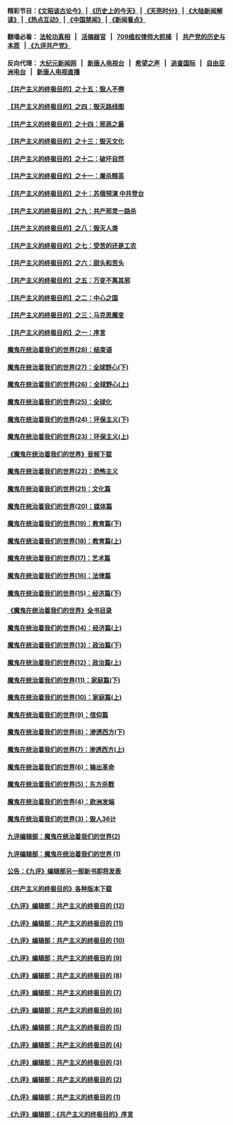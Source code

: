 #### 精彩节目：[《文昭谈古论今》](http://134.209.198.168/wenzhao) | [《历史上的今天》](http://134.209.198.168/today-in-history) | [《天亮时分》](http://134.209.198.168/tianliang) | [《大陆新闻解读》](http://134.209.198.168/ntdtv-comedy) | [《热点互动》](http://134.209.198.168/ntdtv-rdhd)  | [《中国禁闻》](http://134.209.198.168/ntdtv-news) | [《新闻看点》](http://134.209.198.168/news-insight) 

  #### 翻墙必看： [法轮功真相](http://134.209.198.168:10000/videos/truth.html) &nbsp;&nbsp;|&nbsp;&nbsp; [活摘器官](http://134.209.198.168:10000/videos/res/Organs/) &nbsp;&nbsp;|&nbsp;&nbsp; [709维权律师大抓捕](http://134.209.198.168:10000/videos/709/) &nbsp;&nbsp;|&nbsp;&nbsp; [共产党的历史与本质](http://134.209.198.168:10000/videos/ccp.html) &nbsp;&nbsp;| [《九评共产党》](http://134.209.198.168:10000/videos/jiuping/) 

#### 反向代理： [大纪元新闻网](http://134.209.198.168:10080/) &nbsp;&nbsp;|&nbsp;&nbsp; [新唐人电视台](http://134.209.198.168:8000/) &nbsp;&nbsp;|&nbsp;&nbsp; [希望之声](http://134.209.198.168:8200/) &nbsp;&nbsp;|&nbsp;&nbsp; [追查国际](http://134.209.198.168:10010/) &nbsp;&nbsp;|&nbsp;&nbsp; [自由亚洲电台](http://134.209.198.168:9800/) &nbsp;&nbsp;|&nbsp;&nbsp; [新唐人电视直播](http://134.209.198.168/) 

#### [【共产主义的终极目的】之十五：毁人不倦](../pages/nsc422/n11166792.md?t=04062137) 

#### [【共产主义的终极目的】之四：毁灭路线图](../pages/nsc422/n11086284.md?t=04062137) 

#### [【共产主义的终极目的】之十四：邪恶之最](../pages/nsc422/n11150249.md?t=04062137) 

#### [【共产主义的终极目的】之十三：毁灭文化](../pages/nsc422/n11135227.md?t=04062137) 

#### [【共产主义的终极目的】之十二：破坏自然](../pages/nsc422/n11135214.md?t=04062137) 

#### [【共产主义的终极目的】之十一：屠杀精英](../pages/nsc422/n11118442.md?t=04062137) 

#### [【共产主义的终极目的】之十：苏俄预演 中共登台](../pages/nsc422/n11118424.md?t=04062137) 

#### [【共产主义的终极目的】之九：共产邪灵一路杀](../pages/nsc422/n11114139.md?t=04062137) 

#### [【共产主义的终极目的】之八：毁灭人类](../pages/nsc422/n11108503.md?t=04062137) 

#### [【共产主义的终极目的】之七：受苦的还是工农](../pages/nsc422/n11101809.md?t=04062137) 

#### [【共产主义的终极目的】之六：甜头和苦头](../pages/nsc422/n11096971.md?t=04062137) 

#### [【共产主义的终极目的】之五：万变不离其邪](../pages/nsc422/n11091285.md?t=04062137) 

#### [【共产主义的终极目的】之二：中心之国](../pages/nsc422/n11047728.md?t=04062137) 

#### [【共产主义的终极目的】之三：马克思魔变](../pages/nsc422/n11061941.md?t=04062137) 

#### [【共产主义的终极目的】之一：序言](../pages/nsc422/n11086077.md?t=04062137) 

#### [魔鬼在统治着我们的世界(28)：结束语](../pages/nsc422/n10936246.md?t=04062137) 

#### [魔鬼在统治着我们的世界(27)：全球野心(下)](../pages/nsc422/n10928319.md?t=04062137) 

#### [魔鬼在统治着我们的世界(26)：全球野心(上)](../pages/nsc422/n10900318.md?t=04062137) 

#### [魔鬼在统治着我们的世界(25)：全球化](../pages/nsc422/n10788205.md?t=04062137) 

#### [魔鬼在统治着我们的世界(24)：环保主义(下)](../pages/nsc422/n10695307.md?t=04062137) 

#### [魔鬼在统治着我们的世界(23)：环保主义(上)](../pages/nsc422/n10688613.md?t=04062137) 

#### [《魔鬼在统治着我们的世界》音频下载](../pages/nsc422/n10635553.md?t=04062137) 

#### [魔鬼在统治着我们的世界(22)：恐怖主义](../pages/nsc422/n10614727.md?t=04062137) 

#### [魔鬼在统治着我们的世界(21)：文化篇](../pages/nsc422/n10597706.md?t=04062137) 

#### [魔鬼在统治着我们的世界(20)：媒体篇](../pages/nsc422/n10586579.md?t=04062137) 

#### [魔鬼在统治着我们的世界(19)：教育篇(下)](../pages/nsc422/n10564808.md?t=04062137) 

#### [魔鬼在统治着我们的世界(18)：教育篇(上)](../pages/nsc422/n10526970.md?t=04062137) 

#### [魔鬼在统治着我们的世界(17)：艺术篇](../pages/nsc422/n10499093.md?t=04062137) 

#### [魔鬼在统治着我们的世界(16)：法律篇](../pages/nsc422/n10485969.md?t=04062137) 

#### [魔鬼在统治着我们的世界(15)：经济篇(下)](../pages/nsc422/n10469975.md?t=04062137) 

#### [《魔鬼在统治着我们的世界》全书目录](../pages/nsc422/n10464261.md?t=04062137) 

#### [魔鬼在统治着我们的世界(14)：经济篇(上)](../pages/nsc422/n10457370.md?t=04062137) 

#### [魔鬼在统治着我们的世界(13)：政治篇(下)](../pages/nsc422/n10448270.md?t=04062137) 

#### [魔鬼在统治着我们的世界(12)：政治篇(上)](../pages/nsc422/n10444576.md?t=04062137) 

#### [魔鬼在统治着我们的世界(11)：家庭篇(下)](../pages/nsc422/n10440961.md?t=04062137) 

#### [魔鬼在统治着我们的世界(10)：家庭篇(上)](../pages/nsc422/n10435448.md?t=04062137) 

#### [魔鬼在统治着我们的世界(9)：信仰篇](../pages/nsc422/n10432159.md?t=04062137) 

#### [魔鬼在统治着我们的世界(8)：渗透西方(下)](../pages/nsc422/n10429603.md?t=04062137) 

#### [魔鬼在统治着我们的世界(7)：渗透西方(上)](../pages/nsc422/n10426013.md?t=04062137) 

#### [魔鬼在统治着我们的世界(6)：输出革命](../pages/nsc422/n10421536.md?t=04062137) 

#### [魔鬼在统治着我们的世界(5)：东方杀戮](../pages/nsc422/n10417707.md?t=04062137) 

#### [魔鬼在统治着我们的世界(4)：欧洲发端](../pages/nsc422/n10414890.md?t=04062137) 

#### [魔鬼在统治着我们的世界(3)：毁人36计](../pages/nsc422/n10411583.md?t=04062137) 

#### [九评编辑部：魔鬼在统治着我们的世界(2)](../pages/nsc422/n10410036.md?t=04062137) 

#### [九评编辑部：魔鬼在统治着我们的世界 (1)](../pages/nsc422/n10406825.md?t=04062137) 

#### [公告：《九评》编辑部另一部新书即将发表](../pages/nsc422/n10405104.md?t=04062137) 

#### [《共产主义的终极目的》各种版本下载](../pages/nsc422/n10022138.md?t=04062137) 

#### [《九评》编辑部：共产主义的终极目的 (12)](../pages/nsc422/n9933272.md?t=04062137) 

#### [《九评》编辑部：共产主义的终极目的 (11)](../pages/nsc422/n9924973.md?t=04062137) 

#### [《九评》编辑部：共产主义的终极目的 (10)](../pages/nsc422/n9920883.md?t=04062137) 

#### [《九评》编辑部：共产主义的终极目的 (9)](../pages/nsc422/n9916363.md?t=04062137) 

#### [《九评》编辑部：共产主义的终极目的 (8)](../pages/nsc422/n9912488.md?t=04062137) 

#### [《九评》编辑部：共产主义的终极目的 (7)](../pages/nsc422/n9901176.md?t=04062137) 

#### [《九评》编辑部：共产主义的终极目的 (6)](../pages/nsc422/n9899359.md?t=04062137) 

#### [《九评》编辑部：共产主义的终极目的 (5)](../pages/nsc422/n9893174.md?t=04062137) 

#### [《九评》编辑部：共产主义的终极目的 (4)](../pages/nsc422/n9891246.md?t=04062137) 

#### [《九评》编辑部：共产主义的终极目的 (3)](../pages/nsc422/n9879879.md?t=04062137) 

#### [《九评》编辑部：共产主义的终极目的 (2)](../pages/nsc422/n9876205.md?t=04062137) 

#### [《九评》编辑部：共产主义的终极目的 (1)](../pages/nsc422/n9865857.md?t=04062137) 

#### [《九评》编辑部：《共产主义的终极目的》序言](../pages/nsc422/n9862666.md?t=04062137) 

